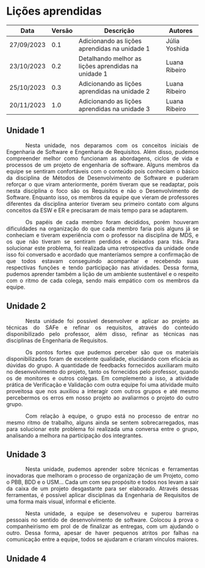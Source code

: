 # Lições aprendidas

| Data | Versão | Descrição | Autores |
| ---------- | ----------- | -------------- | -------------- |
| 27/09/2023 | 0.1 | Adicionando as lições aprendidas na unidade 1 | Júlia Yoshida |
| 23/10/2023 | 0.2 | Detalhando melhor as lições aprendidas na unidade 1 | Luana Ribeiro |
| 25/10/2023 | 0.3 | Adicionando as lições aprendidas na unidade 2 | Luana Ribeiro |
| 20/11/2023 | 1.0 | Adicionando as lições aprendidas na unidade 3 | Luana Ribeiro |

## Unidade 1

<p style="text-indent: 50px;text-align: justify;">Nesta unidade, nos deparamos com os conceitos iniciais de Engenharia de Software e Engenharia de Requisitos. Além disso, pudemos compreender melhor como funcionam as abordagens, ciclos de vida e processos de um projeto de engenharia de software. Alguns membros da equipe se sentiram confortáveis com o conteúdo pois conheciam o básico da disciplina de Métodos de Desenvolvimento de Software e puderam reforçar o que viram anteriormente, porém tiveram que se readaptar, pois nesta disciplina o foco são os Requisitos e não o Desenvolvimento de Software. Enquanto  isso, os membros da equipe que vieram de professores diferentes da disciplina anterior tiveram seu primeiro contato com alguns conceitos da ESW e ER e precisaram de mais tempo para se adaptarem. </p> 
<p style="text-indent: 50px;text-align: justify;"> Os papéis de cada membro foram decididos, porém houveram dificuldades na organização do que cada membro faria pois alguns já se conheciam e tiveram experiência com o professor na disciplina de MDS, e os que não tiveram se sentiram perdidos e deixados para trás. Para solucionar este problema, foi realizada uma retrospectiva da unidade onde isso foi conversado e acordado que manteríamos sempre a confirmação de que todos estavam conseguindo acompanhar e recebendo suas respectivas funções e tendo participação nas atividades. Dessa forma, pudemos aprender também a lição de um ambiente sustentável e o respeito com o ritmo de cada colega, sendo mais empático com os membros da equipe. </p>

## Unidade 2

<p style="text-indent: 50px;text-align: justify;"> Nesta unidade foi possível desenvolver e aplicar ao projeto as técnicas do SAFe e refinar os requisitos, através do conteúdo disponibilizado pelo professor, além disso, refinar as técnicas nas disciplinas de Engenharia de Requisitos. </p>

<p style="text-indent: 50px;text-align: justify;"> Os pontos fortes que pudemos perceber são que os materiais disponibilizados foram de excelente qualidade, elucidando com eficácia as dúvidas do grupo.  A quantidade de feedbacks fornecidos auxiliaram muito no desenvolvimento do projeto, tanto os fornecidos pelo professor, quando os de monitores e outros colegas. Em complemento a isso, a atividade prática de Verificação e Validação com outra equipe foi uma atividade muito proveitosa que nos auxiliou a interagir com outros grupos e até mesmo percebermos os erros em nosso projeto ao avaliarmos o projeto do outro grupo.   </p>

<p style="text-indent: 50px;text-align: justify;"> Com relação à equipe, o grupo está no processo de entrar no mesmo ritmo de trabalho, alguns ainda se sentem sobrecarregados, mas para solucionar este problema foi realizada uma conversa entre o grupo, analisando a melhora na participação dos integrantes.  </p>

## Unidade 3

<p style="text-indent: 50px;text-align: justify;"> Nesta unidade, pudemos aprender sobre técnicas e ferramentas inovadoras que melhoram o processo de organização de um Projeto, como o PBB, BDD e o USM... Cada um com seu propósito e todos nos levam a sair da caixa de um projeto desgastante para ser elaborado. Através dessas ferramentas, é possível aplicar disciplinas da Engenharia de Requisitos de uma forma mais visual, informal e eficiente. </p>

<p style="text-indent: 50px;text-align: justify;"> Nesta unidade, a equipe se desenvolveu e superou barreiras pessoais no sentido de desenvolvimento de software. Colocou à prova o companheirismo em prol de de finalizar as entregas, com um ajudando o outro. Dessa forma, apesar de haver pequenos atritos por falhas na comunicação entre a equipe, todos se ajudaram e criaram vínculos maiores.   </p>

## Unidade 4

